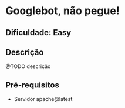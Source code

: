 # Googlebot, não pegue!

## Dificuldade: **Easy** 

## Descrição

@TODO descrição

## Pré-requisitos

- Servidor apache@latest
